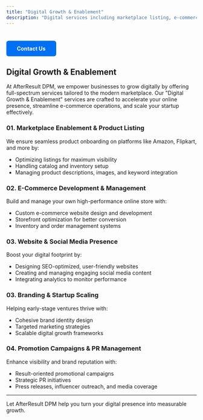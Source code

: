 ```yaml
---
title: "Digital Growth & Enablement"
description: "Digital services including marketplace listing, e-commerce development, and brand scaling."
---
```

<a href="/contact" style="
  display: inline-block;
  padding: 12px 28px;
  background-color: #0070f3;
  color: #fff;
  border-radius: 6px;
  text-decoration: none;
  font-weight: bold;
  margin-top: 24px;
  transition: background 0.2s;
">
  Contact Us
</a>


## Digital Growth & Enablement

At AfterResult DPM, we empower businesses to grow digitally by offering full-spectrum services tailored to the modern marketplace. Our "Digital Growth & Enablement" services are crafted to accelerate your online presence, streamline e-commerce operations, and scale your startup effectively.

### 01. Marketplace Enablement & Product Listing
We ensure seamless product onboarding on platforms like Amazon, Flipkart, and more by:
- Optimizing listings for maximum visibility
- Handling catalog and inventory setup
- Managing product descriptions, images, and keyword integration

### 02. E-Commerce Development & Management
Build and manage your own high-performance online store with:
- Custom e-commerce website design and development
- Storefront optimization for better conversion
- Inventory and order management systems

### 03. Website & Social Media Presence
Boost your digital footprint by:
- Designing SEO-optimized, user-friendly websites
- Creating and managing engaging social media content
- Integrating analytics to monitor performance

### 03. Branding & Startup Scaling
Helping early-stage ventures thrive with:
- Cohesive brand identity design
- Targeted marketing strategies
- Scalable digital growth frameworks

### 04. Promotion Campaigns & PR Management
Enhance visibility and brand reputation with:
- Result-oriented promotional campaigns
- Strategic PR initiatives
- Press releases, influencer outreach, and media coverage

---

Let AfterResult DPM help you turn your digital presence into measurable growth.
